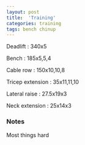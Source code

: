 ```yaml
---
layout: post
title:  'Training'
categories: training
tags: bench chinup
---
```


Deadlift  :  340x5

Bench : 185x5,5,4

Cable row : 150x10,10,8

Tricep extension  :  35x11,11,10

Lateral raise  :  27.5x19x3

Neck extension  :  25x14x3

### Notes

Most things hard

